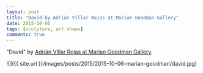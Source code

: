 ```yaml
---
layout: post
title: "David by Adrián Villar Rojas at Marian Goodman Gallery"
date: 2015-10-06
tags: [sculpture, art shows]
comments: true
---
```

"David" by [Adrián Villar Rojas at Marian Goodman Gallery](https://www.artsy.net/show/marian-goodman-gallery-adrian-villar-rojas).

![]({{ site.url }}/images/posts/2015/2015-10-06-marian-goodman/david.jpg)

